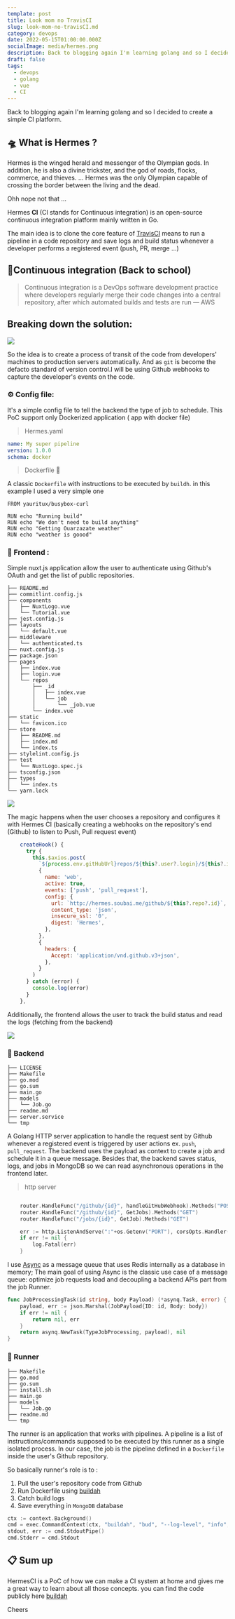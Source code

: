 ```yaml
---
template: post
title: Look mom no TravisCI
slug: look-mom-no-travisCI.md
category: devops
date: 2022-05-15T01:00:00.000Z
socialImage: media/hermes.png
description: Back to blogging again I'm learning golang and so I decided to create a simple CI platform.
draft: false
tags:
  - devops
  - golang
  - vue
  - CI
---
```


Back to blogging again I'm learning golang and so I decided to create a simple CI platform.

## 🛸 What is Hermes ?

Hermes is the winged herald and messenger of the Olympian gods. In addition, he is also a divine trickster, and the god of roads, flocks, commerce, and thieves. ... Hermes was the only Olympian capable of crossing the border between the living and the dead.

Ohh nope not that ...

Hermes **CI** (CI stands for Continuous integration) is an open-source continuous integration platform mainly written in Go.

The main idea is to clone the core feature of [TravisCI](https://travis-ci.org/) means to run a pipeline in a code repository and save logs and build status whenever a developer performs a registered event (push, PR, merge ...)

## 🚦Continuous integration (Back to school)

> Continuous integration is a DevOps software development practice where developers regularly merge their code changes into a central repository, after which automated builds and tests are run — AWS

## Breaking down the solution:

![](media/hermes.png)

So the idea is to create a process of transit of the code from developers' machines to production servers automatically. And as `git` is become the defacto standard of version control.I will be using Github webhooks to capture the developer's events on the code.

### ⚙ Config file:

It's a simple config file to tell the backend the type of job to schedule. This PoC support only Dockerized application ( app with docker file)

> Hermes.yaml

```yaml
name: My super pipeline
version: 1.0.0
schema: docker
```

> Dockerfile 🐳

A classic `Dockerfile` with instructions to be executed by `buildh`. in this example I used a very simple one

```docker
FROM yauritux/busybox-curl

RUN echo "Running build"
RUN echo "We don't need to build anything"
RUN echo "Getting Ouarzazate weather"
RUN echo "weather is goood"
```

### 💅 Frontend :

Simple nuxt.js application allow the user to authenticate using Github's OAuth and get the list of public repositories.

```
├── README.md
├── commitlint.config.js
├── components
│   ├── NuxtLogo.vue
│   └── Tutorial.vue
├── jest.config.js
├── layouts
│   └── default.vue
├── middleware
│   └── authenticated.ts
├── nuxt.config.js
├── package.json
├── pages
│   ├── index.vue
│   ├── login.vue
│   └── repos
│       ├── _id
│       │   ├── index.vue
│       │   └── job
│       │       └── _job.vue
│       └── index.vue
├── static
│   └── favicon.ico
├── store
│   ├── README.md
│   ├── index.md
│   └── index.ts
├── stylelint.config.js
├── test
│   └── NuxtLogo.spec.js
├── tsconfig.json
├── types
│   └── index.ts
└── yarn.lock

```

![](media/hermes-f.jpeg)

The magic happens when the user chooses a repository and configures it with Hermes CI (basically creating a webhooks on the repository's end (Github) to listen to Push, Pull request event)

```js
    createHook() {
      try {
        this.$axios.post(
          `${process.env.gitHubUrl}repos/${this?.user?.login}/${this?.id}/hooks`,
          {
            name: 'web',
            active: true,
            events: ['push', 'pull_request'],
            config: {
              url: `http://hermes.soubai.me/github/${this?.repo?.id}`,
              content_type: 'json',
              insecure_ssl: '0',
              digest: 'Hermes',
            },
          },
          {
            headers: {
              Accept: 'application/vnd.github.v3+json',
            },
          }
        )
      } catch (error) {
        console.log(error)
      }
    },
```

Additionally, the frontend allows the user to track the build status and read the logs (fetching from the backend)

![](media/hermes-log.jpeg)

### 🦀 Backend

```
├── LICENSE
├── Makefile
├── go.mod
├── go.sum
├── main.go
├── models
│   └── Job.go
├── readme.md
├── server.service
└── tmp
```

A Golang HTTP server application to handle the request sent by Github whenever a registered event is triggered by user actions ex. `push`, `pull_request`. The backend uses the payload as context to create a job and schedule it in a queue message. Besides that, the backend saves status, logs, and jobs in MongoDB so we can read asynchronous operations in the frontend later.

> http server

```go

	router.HandleFunc("/github/{id}", handleGitHubWebhook).Methods("POST")
	router.HandleFunc("/github/{id}", GetJobs).Methods("GET")
	router.HandleFunc("/jobs/{id}", GetJob).Methods("GET")

	err := http.ListenAndServe(":"+os.Getenv("PORT"), corsOpts.Handler(router))
	if err != nil {
		log.Fatal(err)
	}

```

I use [Async](https://github.com/hibiken/asynq) as a message queue that uses Redis internally as a database in memory; The main goal of using Async is the classic use case of a message queue: optimize job requests load and decoupling a backend APIs part from the job Runner.

```go
func JobProcessingTask(id string, body Payload) (*asynq.Task, error) {
    payload, err := json.Marshal(JobPayload{ID: id, Body: body})
    if err != nil {
        return nil, err
    }
    return asynq.NewTask(TypeJobProcessing, payload), nil
}
```

### 🏃 Runner

```
├── Makefile
├── go.mod
├── go.sum
├── install.sh
├── main.go
├── models
│   └── Job.go
├── readme.md
└── tmp
```

The runner is an application that works with pipelines. A pipeline is a list of instructions/commands supposed to be executed by this runner as a single isolated process. In our case, the job is the pipeline defined in a `Dockerfile` inside the user's Github repository.

So basically runner's role is to :

1. Pull the user's repository code from Github
2. Run Dockerfile using [buildah](https://buildah.io/)
3. Catch build logs
4. Save everything in `MongoDB` database

```go
ctx := context.Background()
cmd = exec.CommandContext(ctx, "buildah", "bud", "--log-level", "info", "-t", strings.ToLower(body.Repository.FullName), path)
stdout, err := cmd.StdoutPipe()
cmd.Stderr = cmd.Stdout

```

## 📋 Sum up

HermesCI is a PoC of how we can make a CI system at home and gives me a great way to learn about all those concepts. you can find the code publicly here [buildah](https://github.com/soub4i/hermes-ci)

Cheers
